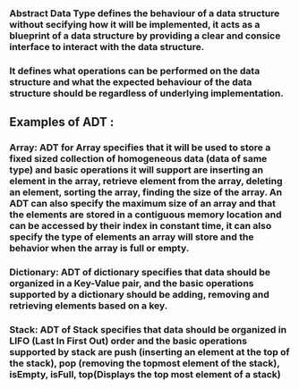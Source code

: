 ### Abstract Data Type defines the behaviour of a data structure without secifying how it will be implemented, it acts as a blueprint of a data structure by providing a clear and consice interface to interact with the data structure. 

### It defines what operations can be performed on the data structure and what the expected behaviour of the data structure should be regardless of underlying implementation.

## Examples of ADT :

### Array: ADT for Array specifies that it will be used to store a fixed sized collection of homogeneous data (data of same type) and basic operations it will support are inserting an element in the array, retrieve element from the array, deleting an element, sorting the array, finding the size of the array. An ADT can also specify the maximum size of an array and that the elements are stored in a contiguous memory location and can be accessed by their index in constant time, it can also specify the type of elements an array will store and the behavior when the array is full or empty. 

### Dictionary: ADT of dictionary specifies that data should be organized in a Key-Value pair, and the basic operations supported by a dictionary should be adding, removing and retrieving elements based on a key. 

### Stack: ADT of Stack specifies that data should be organized in LIFO (Last In First Out) order and the basic operations supported by stack are push (inserting an element at the top of the stack), pop (removing the topmost element of the stack), isEmpty, isFull, top(Displays the top most element of a stack)